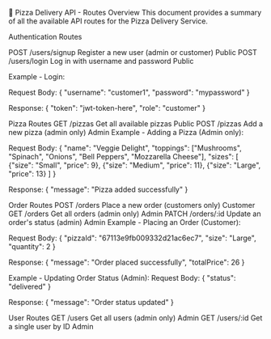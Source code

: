 🍕 Pizza Delivery API - Routes Overview
This document provides a summary of all the available API routes for the Pizza Delivery Service.

Authentication Routes

POST	/users/signup	Register a new user (admin or customer)	Public
POST	/users/login	Log in with username and password	Public

Example - Login:

Request Body:
{
  "username": "customer1",
  "password": "mypassword"
}

Response:
{
  "token": "jwt-token-here",
  "role": "customer"
}


Pizza Routes
GET	/pizzas	Get all available pizzas	Public
POST	/pizzas	Add a new pizza (admin only)	Admin
Example - Adding a Pizza (Admin only):


Request Body:
{
  "name": "Veggie Delight",
  "toppings": ["Mushrooms", "Spinach", "Onions", "Bell Peppers", "Mozzarella Cheese"],
  "sizes": [
    {"size": "Small", "price": 9},
    {"size": "Medium", "price": 11},
    {"size": "Large", "price": 13}
  ]
}

Response:
{
  "message": "Pizza added successfully"
}


Order Routes
POST	/orders	Place a new order (customers only)	Customer
GET	/orders	Get all orders (admin only)	Admin
PATCH	/orders/:id	Update an order's status (admin)	Admin
Example - Placing an Order (Customer):

Request Body:
{
  "pizzaId": "67113e9fb009332d21ac6ec7",
  "size": "Large",
  "quantity": 2
}

Response:
{
  "message": "Order placed successfully",
  "totalPrice": 26
}


Example - Updating Order Status (Admin):
Request Body:
{
  "status": "delivered"
}

Response:
{
  "message": "Order status updated"
}


User Routes
GET	/users	Get all users (admin only)	Admin
GET	/users/:id	Get a single user by ID	Admin
